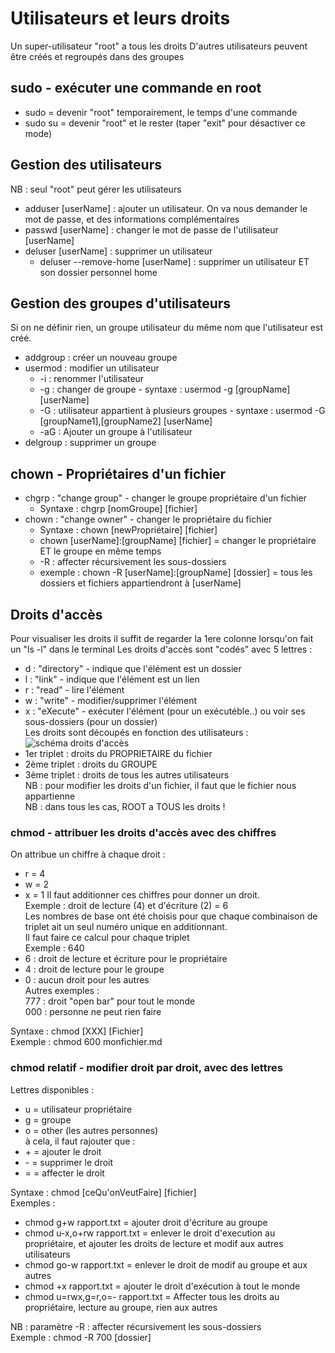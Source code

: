 # Utilisateurs et leurs droits

Un super-utilisateur "root" a tous les droits
D'autres utilisateurs peuvent être créés et regroupés dans des groupes

## sudo - exécuter une commande en root
- sudo = devenir "root" temporairement, le temps d'une commande
- sudo su = devenir "root" et le rester (taper "exit" pour désactiver ce mode)

## Gestion des utilisateurs
NB : seul "root" peut gérer les utilisateurs
- adduser [userName] : ajouter un utilisateur. On va nous demander le mot de passe, et des informations complémentaires
- passwd [userName] : changer le mot de passe de l'utilisateur [userName]
- deluser [userName] : supprimer un utilisateur
  - deluser --remove-home [userName] : supprimer un utilisateur ET son dossier personnel home

## Gestion des groupes d'utilisateurs
Si on ne définir rien, un groupe utilisateur du même nom que l'utilisateur est créé.
- addgroup : créer un nouveau groupe
- usermod : modifier un utilisateur
  - -i : renommer l'utilisateur
  - -g : changer de groupe - syntaxe : usermod -g [groupName] [userName]
  - -G : utilisateur appartient à plusieurs groupes  - syntaxe : usermod -G [groupName1],[groupName2] [userName]
  - -aG : Ajouter un groupe à l'utilisateur
- delgroup : supprimer un groupe


## chown - Propriétaires d'un fichier
- chgrp : "change group" - changer le groupe propriétaire d'un fichier
  - Syntaxe : chgrp [nomGroupe] [fichier]
- chown : "change owner" - changer le propriétaire du fichier
  - Syntaxe : chown [newPropriétaire] [fichier]
  - chown [userName]:[groupName] [fichier] = changer le propriétaire ET le groupe en même temps
  - -R : affecter récursivement les sous-dossiers
  - exemple : chown -R [userName]:[groupName] [dossier]  = tous les dossiers et fichiers appartiendront à [userName]

## Droits d'accès
Pour visualiser les droits il suffit de regarder la 1ere colonne lorsqu'on fait un "ls -l" dans le terminal
Les droits d'accès sont "codés" avec 5 lettres :
- d : "directory" - indique que l'élément est un dossier
- l : "link" - indique que l'élément est un lien
- r : "read" - lire l'élément
- w : "write" - modifier/supprimer l'élément
- x : "eXecute" - exécuter l'élément (pour un exécutéble..)  ou  voir ses sous-dossiers (pour un dossier)  
Les droits sont découpés en fonction des utilisateurs :  
![schéma droits d'accès](https://user.oc-static.com/files/92001_93000/92092.png)  
- 1er triplet : droits du PROPRIETAIRE du fichier
- 2ème triplet : droits du GROUPE
- 3ème triplet : droits de tous les autres utilisateurs  
NB : pour modifier les droits d'un fichier, il faut que le fichier nous appartienne  
NB : dans tous les cas, ROOT a TOUS les droits !  

### chmod - attribuer les droits d'accès avec des chiffres
On attribue un chiffre à chaque droit :  
- r = 4
- w = 2
- x = 1
Il faut additionner ces chiffres pour donner un droit.  
Exemple : droit de lecture (4) et d'écriture (2) = 6  
Les nombres de base ont été choisis pour que chaque combinaison de triplet ait un seul numéro unique en additionnant.  
Il faut faire ce calcul pour chaque triplet  
Exemple : 640  
- 6 : droit de lecture et écriture pour le propriétaire
- 4 : droit de lecture pour le groupe
- 0 : aucun droit pour les autres  
Autres exemples :   
777 : droit "open bar" pour tout le monde  
000 : personne ne peut rien faire

Syntaxe : chmod [XXX] [Fichier]  
Exemple : chmod 600 monfichier.md

### chmod  relatif - modifier droit par droit, avec des lettres
Lettres disponibles :
- u = utilisateur propriétaire
- g = groupe
- o = other (les autres personnes)  
à cela, il faut rajouter que :
- \+ = ajouter le droit
- \- = supprimer le droit
- \= = affecter le droit

Syntaxe : chmod [ceQu'onVeutFaire] [fichier]  
Exemples :
- chmod g+w rapport.txt  =  ajouter droit d'écriture au groupe
- chmod u-x,o+rw rapport.txt  =  enlever le droit d'execution au propriétaire, et ajouter les droits de lecture et modif aux autres utilisateurs
- chmod go-w rapport.txt  =  enlever le droit de modif au groupe et aux autres
- chmod +x rapport.txt  =  ajouter le droit d'exécution à tout le monde
- chmod u=rwx,g=r,o=- rapport.txt  =  Affecter tous les droits au propriétaire, lecture au groupe, rien aux autres

NB : paramètre -R  : affecter récursivement les sous-dossiers  
Exemple : chmod -R 700 [dossier]




